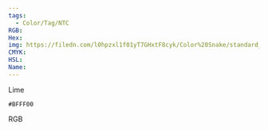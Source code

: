 ```yaml
---
tags:
  - Color/Tag/NTC
RGB:
Hex:
img: https://filedn.com/l0hpzxl1f01yT7GHxtF8cyk/Color%20Snake/standard_csv_to_svg/BFFF00.svg
CMYK:
HSL:
Name:
---
```

Lime
```palette
#BFFF00
```
RGB
